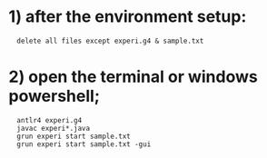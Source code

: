 # 1) after the environment setup:
      delete all files except experi.g4 & sample.txt
# 2) open the terminal or windows powershell;
      antlr4 experi.g4
      javac experi*.java
      grun experi start sample.txt
      grun experi start sample.txt -gui
